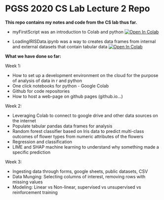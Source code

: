 # PGSS 2020 CS Lab Lecture 2 Repo

**This repo contains my notes and code from the CS lab thus far.**


* myFirstScript was an introduction to Colab and python
[![Open In Colab](https://colab.research.google.com/assets/colab-badge.svg)](https://colab.research.google.com/github/uditgarg32/pgss2020_CSLab_Lectures/blob/master/MyNotebooks/myFirstScript.ipynb) 

* LoadingIRISData.ipynb was a way to creates data frames from internal and external datasets that contain tabular data
[![Open In Colab](https://colab.research.google.com/assets/colab-badge.svg)](https://colab.research.google.com/github/uditgarg32/pgss2020_CSLab_Lectures/blob/master/MyNotebooks/LoadingIRISData.ipynb) 

****What we have done so far:****

Week 1:
- How to set up a development environment on the cloud for the purpose of analysis of data in r and python 
- One click notebooks for python - Google Colab
- Github for code repositories
- How to host a web-page on github pages (github.io...)

Week 2:
- Leveraging Colab to connect to google drive and other data sources on the internet
- Populate tabular pandas data frames for analysis
- Random forest classifier based on Iris data to predict multi-class outcomes of flower types from numeric attributes of the flowers
- Regression and classification
- LIME and SHAP machine learning to understand why something made a specific prediction

Week 3: 
- Ingesting data through forms, google sheets, public datasets, CSV
- Data Munging: Selecting columns of interest, removing rows with missing values
- Modeling: Linear vs Non-linear, supervised vs unsupervised vs reinforcement training

